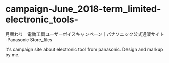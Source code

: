 # campaign-June_2018-term_limited-electronic_tools-
月替わり　電動工具ユーザーボイスキャンペーン｜パナソニック公式通販サイト -Panasonic Store_files

it's campaign site about electronic tool from panasonic.
Design and markup by me.
